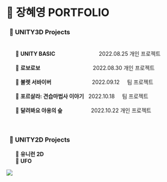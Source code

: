 # :seedling: 장혜영 PORTFOLIO


### &nbsp;&nbsp;:open_file_folder: **UNITY3D Projects**<br><br>
&nbsp;&nbsp;&nbsp;&nbsp;&nbsp;&nbsp;:page_facing_up: **UNITY BASIC**&nbsp;&nbsp;&nbsp;&nbsp;&nbsp;&nbsp;&nbsp;&nbsp;&nbsp;&nbsp;&nbsp;&nbsp;&nbsp;&nbsp;&nbsp;&nbsp;&nbsp;&nbsp;&nbsp;&nbsp; &nbsp;&nbsp;&nbsp;&nbsp;&nbsp;&nbsp;&nbsp;&nbsp;2022.08.25 개인 프로젝트<br><br>
&nbsp;&nbsp;&nbsp;&nbsp;&nbsp;&nbsp;:page_facing_up: **로보로보** &nbsp;&nbsp;&nbsp;&nbsp;&nbsp;&nbsp;&nbsp;&nbsp;&nbsp;&nbsp;&nbsp;&nbsp;&nbsp;&nbsp;&nbsp;&nbsp;&nbsp;&nbsp;&nbsp;&nbsp;&nbsp;&nbsp;&nbsp;&nbsp;&nbsp;&nbsp;&nbsp;&nbsp;&nbsp;&nbsp;&nbsp;&nbsp;&nbsp;&nbsp;2022.08.30 개인 프로젝트<br><br>
&nbsp;&nbsp;&nbsp;&nbsp;&nbsp;&nbsp;:page_facing_up: **불렛 서바이버** &nbsp;&nbsp;&nbsp;&nbsp;&nbsp;&nbsp;&nbsp;&nbsp;&nbsp;&nbsp;&nbsp;&nbsp;&nbsp;&nbsp;&nbsp;&nbsp;&nbsp;&nbsp;&nbsp;&nbsp;&nbsp;&nbsp;&nbsp;&nbsp;&nbsp;&nbsp;2022.09.12&nbsp;&nbsp;&nbsp;&nbsp; 팀 프로젝트<br><br>
&nbsp;&nbsp;&nbsp;&nbsp;&nbsp;&nbsp;:page_facing_up: **포르살라: 견습마법사 이야기**&nbsp;&nbsp; 2022.10.18&nbsp;&nbsp;&nbsp;&nbsp; 팀 프로젝트<br><br>
&nbsp;&nbsp;&nbsp;&nbsp;&nbsp;&nbsp;:page_facing_up: **달려봐요 야옹의 숲**&nbsp;&nbsp;&nbsp;&nbsp;&nbsp;&nbsp;&nbsp;&nbsp;&nbsp;&nbsp;&nbsp;&nbsp;&nbsp;&nbsp;&nbsp;&nbsp;&nbsp;&nbsp; 2022.10.22 개인 프로젝트<br><br>
<br>

### &nbsp;&nbsp;:open_file_folder: **UNITY2D Projects**<br>
&nbsp;&nbsp;&nbsp;&nbsp;&nbsp;&nbsp;:page_facing_up: **유니런 2D**<br>
&nbsp;&nbsp;&nbsp;&nbsp;&nbsp;&nbsp;:page_facing_up: **UFO**<br>


<a href="https://hyello-world.tistory.com/"><img src="https://img.shields.io/badge/Tistory-000000?style=flat-square&logo=Tistory&logoColor=white"/></a><br>
